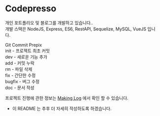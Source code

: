 # Codepresso

개인 포트폴리오 및 블로그를 개발하고 있습니다..  
개발 스택은 NodeJS, Express, ES6, RestAPI, Sequelize, MySQL, VueJS 입니다.  

Git Commit Prepix  
init - 프로젝트 최초 커밋  
dev - 새로운 기능 추가  
add - 커밋 누락  
rm - 파일 삭제  
fix - 간단한 수정  
bugfix - 버그 수정  
doc - 문서 작성  

프로젝트 진행에 관한 정보는 [Making Log](https://codepresso.net/devlog/topic/1) 에서 확인 할 수 있습니다.

* 이 README 는 추후 더 자세히 작성하도록 하겠습니다.
